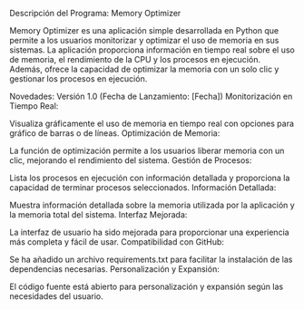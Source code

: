 Descripción del Programa:
Memory Optimizer

Memory Optimizer es una aplicación simple desarrollada en Python que permite a los usuarios monitorizar y optimizar el uso de memoria en sus sistemas. La aplicación proporciona información en tiempo real sobre el uso de memoria, el rendimiento de la CPU y los procesos en ejecución. Además, ofrece la capacidad de optimizar la memoria con un solo clic y gestionar los procesos en ejecución.

Novedades:
Versión 1.0 (Fecha de Lanzamiento: [Fecha])
Monitorización en Tiempo Real:

Visualiza gráficamente el uso de memoria en tiempo real con opciones para gráfico de barras o de líneas.
Optimización de Memoria:

La función de optimización permite a los usuarios liberar memoria con un clic, mejorando el rendimiento del sistema.
Gestión de Procesos:

Lista los procesos en ejecución con información detallada y proporciona la capacidad de terminar procesos seleccionados.
Información Detallada:

Muestra información detallada sobre la memoria utilizada por la aplicación y la memoria total del sistema.
Interfaz Mejorada:

La interfaz de usuario ha sido mejorada para proporcionar una experiencia más completa y fácil de usar.
Compatibilidad con GitHub:

Se ha añadido un archivo requirements.txt para facilitar la instalación de las dependencias necesarias.
Personalización y Expansión:

El código fuente está abierto para personalización y expansión según las necesidades del usuario.

